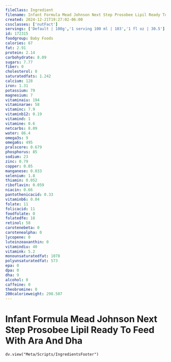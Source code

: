 ```yaml
---
fileClass: Ingredient
filename: Infant Formula Mead Johnson Next Step Prosobee Lipil Ready To Feed With Ara And Dha
created: 2024-12-21T19:27:02-06:00
cssclasses: ['nutFact']
servings: ['Default | 100g','1 serving 100 ml | 103','1 fl oz | 30.5']
id: 172315
foodgroup: Baby Foods
calories: 67
fat: 2.91
protein: 2.14
carbohydrate: 8.09
sugars: 7.77
fiber: 0
cholesterol: 0
saturatedfats: 1.242
calcium: 128
iron: 1.31
potassium: 79
magnesium: 7
vitaminaiu: 194
vitaminarae: 58
vitaminc: 7.9
vitaminb12: 0.19
vitamind: 1
vitamine: 0.6
netcarbs: 8.09
water: 86.4
omega3s: 9
omega6s: 495
pralscore: 0.679
phosphorus: 85
sodium: 23
zinc: 0.79
copper: 0.05
manganese: 0.033
selenium: 1.8
thiamin: 0.052
riboflavin: 0.059
niacin: 0.66
pantothenicacid: 0.33
vitaminb6: 0.04
folate: 11
folicacid: 11
foodfolate: 0
folatedfe: 18
retinol: 58
carotenebeta: 0
carotenealpha: 0
lycopene: 0
luteinzeaxanthin: 0
vitamindiu: 40
vitamink: 5.2
monounsaturatedfat: 1078
polyunsaturatedfat: 573
epa: 0
dpa: 0
dha: 9
alcohol: 0
caffeine: 0
theobromine: 0
200calorieweight: 298.507
---
```


# Infant Formula Mead Johnson Next Step Prosobee Lipil Ready To Feed With Ara And Dha

```dataviewjs
dv.view("Meta/Scripts/IngredientsFooter")
```